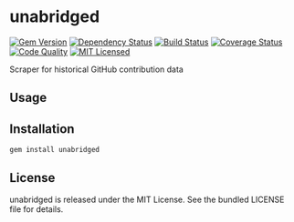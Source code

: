unabridged
=========

[![Gem Version](https://img.shields.io/gem/v/unabridged.svg)](https://rubygems.org/gems/unabridged)
[![Dependency Status](https://img.shields.io/gemnasium/akerl/unabridged.svg)](https://gemnasium.com/akerl/unabridged)
[![Build Status](https://img.shields.io/circleci/project/akerl/unabridged/master.svg)](https://circleci.com/gh/akerl/unabridged)
[![Coverage Status](https://img.shields.io/codecov/c/github/akerl/unabridged.svg)](https://codecov.io/github/akerl/unabridged)
[![Code Quality](https://img.shields.io/codacy/12a3bb60ca3047df8821dad13a5e2fd2.svg)](https://www.codacy.com/app/akerl/unabridged)
[![MIT Licensed](https://img.shields.io/badge/license-MIT-green.svg)](https://tldrlegal.com/license/mit-license)

Scraper for historical GitHub contribution data

## Usage

## Installation

    gem install unabridged

## License

unabridged is released under the MIT License. See the bundled LICENSE file for details.

